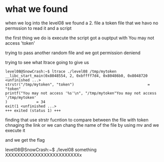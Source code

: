 
# what we found 

when we log into the level08 we found a 2. file a token file that we havo no permssion to read it and a script 

the first thing we do is execute the script got a ouptput with You may not access 'token'

trying to pass another random file and we got permission deniend 

trying to see what ltrace going to give us

    level08@SnowCrash:~$ ltrace ./level08 /tmp/mytoken
    __libc_start_main(0x8048554, 2, 0xbffff7d4, 0x80486b0, 0x8048720 <unfinished ...>
    strstr("/tmp/mytoken", "token")                                 = "token"
    printf("You may not access '%s'\n", "/tmp/mytoken"You may not access '/tmp/mytoken'
    )             = 34
    exit(1 <unfinished ...>
    +++ exited (status 1) +++

finding that use strstr fucntion to compare between the file with token 
chnaging the link or we can chang the name of the file by using mv and we execute it 

and we get the flag 

level08@SnowCrash:~$ ./level08 something 
XXXXXXXXXXXXXXXXXXXXXXXXXx
